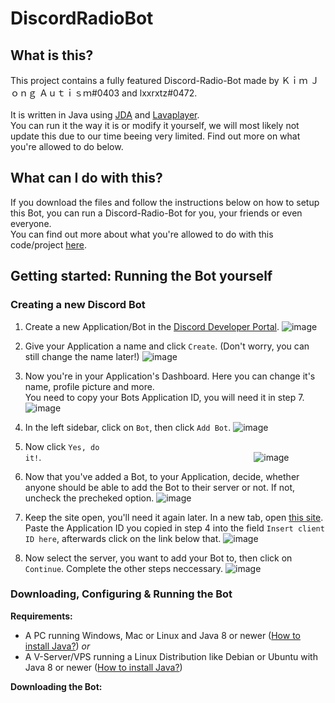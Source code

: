# DiscordRadioBot
## What is this?
This project contains a fully featured Discord-Radio-Bot made by Ｋｉｍ Ｊｏｎｇ Ａｕｔｉｓｍ#0403 and lxxrxtz#0472.<br><br>
It is written in Java using [JDA](https://github.com/DV8FromTheWorld/JDA) and [Lavaplayer](https://github.com/sedmelluq/lavaplayer).<br>
You can run it the way it is or modify it yourself, we will most likely not update this due to our time beeing very limited. Find out more on what you're allowed to do below.

## What can I do with this?
If you download the files and follow the instructions below on how to setup this Bot, you can run a Discord-Radio-Bot for you, your friends or even everyone.<br>
You can find out more about what you're allowed to do with this code/project [here](https://github.com/OliverGilmi/DiscordRadioBot/blob/main/LICENSE).

## Getting started: Running the Bot yourself
### Creating a new Discord Bot
1. Create a new Application/Bot in the [Discord Developer Portal](https://discord.com/developers/applications).
 ![image](https://user-images.githubusercontent.com/64920118/136673461-d9fa377e-374f-4f1d-b8a5-7b7f0fcf2fd7.png)
 
2. Give your Application a name and click `Create`. (Don't worry, you can still change the name later!)
 ![image](https://user-images.githubusercontent.com/64920118/136673523-b5b35e1e-3ebd-431c-84d3-77017ab984c7.png)

3. Now you're in your Application's Dashboard. Here you can change it's name, profile picture and more.<br>
   You need to copy your Bots Application ID, you will need it in step 7.
 ![image](https://user-images.githubusercontent.com/64920118/136673656-1337e9de-1aa8-4e37-a61c-776916a4584a.png)

4. In the left sidebar, click on `Bot`, then click `Add Bot`.
 ![image](https://user-images.githubusercontent.com/64920118/136673675-89175c9e-1c60-45f3-8ec6-9fce9093b5b6.png)

5. Now click `Yes, do it!`.                        
 ![image](https://user-images.githubusercontent.com/64920118/136673722-fce18150-6e38-40a5-98fa-127d705907f9.png)

6. Now that you've added a Bot, to your Application, decide, whether anyone should be able to add the Bot to their server or not. If not, uncheck the precheked option.
 ![image](https://user-images.githubusercontent.com/64920118/136673811-06359d07-f690-411f-a89e-a956e82db6d0.png)
 
7. Keep the site open, you'll need it again later. In a new tab, open [this site](https://discordapi.com/permissions.html#8).<br>Paste the Application ID you copied in step 4 into the field `Insert client ID here`, afterwards click on the link below that.
 ![image](https://user-images.githubusercontent.com/64920118/136673996-2be73e39-de9b-4b8e-b599-a4252f5e4233.png)

8. Now select the server, you want to add your Bot to, then click on `Continue`. Complete the other steps neccessary.
 ![image](https://user-images.githubusercontent.com/64920118/136674048-ef3b4980-5ae9-41c6-8293-aeed289a5126.png)
 
 ### Downloading, Configuring & Running the Bot
 **Requirements:**
 - A PC running Windows, Mac or Linux and Java 8 or newer ([How to install Java?](https://www.java.com/de/download/help/download_options_de.html))
 *or*
 - A V-Server/VPS running a Linux Distribution like Debian or Ubuntu with Java 8 or newer ([How to install Java?](https://docs.datastax.com/en/jdk-install/doc/jdk-install/installOpenJdkDeb.html))

**Downloading the Bot:**

